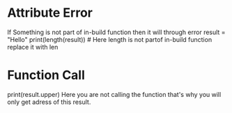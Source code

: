 # Attribute Error
If Something is not part of in-build function then it will through error
result = "Hello"
print(length(result)) # Here length is not partof in-build function replace it with len

# Function Call
print(result.upper)
Here you are not calling the function that's why you will only get adress of this result.
